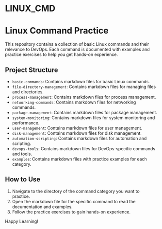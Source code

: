 # LINUX_CMD

# Linux Command Practice

This repository contains a collection of basic Linux commands and their relevance to DevOps. Each command is documented with examples and practice exercises to help you get hands-on experience.

## Project Structure
- `basic-commands`: Contains markdown files for basic Linux commands.
- `file-directory-management`: Contains markdown files for managing files and directories.
- `process-management`: Contains markdown files for process management.
- `networking-commands`: Contains markdown files for networking commands.
- `package-management`: Contains markdown files for package management.
- `system-monitoring`: Contains markdown files for system monitoring and performance.
- `user-management`: Contains markdown files for user management.
- `disk-management`: Contains markdown files for disk management.
- `automation-scripting`: Contains markdown files for automation and scripting.
- `devops-tools`: Contains markdown files for DevOps-specific commands and tools.
- `examples`: Contains markdown files with practice examples for each category.

## How to Use
1. Navigate to the directory of the command category you want to practice.
2. Open the markdown file for the specific command to read the documentation and examples.
3. Follow the practice exercises to gain hands-on experience.

Happy Learning!
